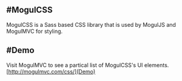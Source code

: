 #MogulCSS
----

MogulCSS is a Sass based CSS library that is used by MogulJS and MogulMVC for styling.

#Demo
----

Visit MogulMVC to see a partical list of MogulCSS's UI elements.
[http://mogulmvc.com/css/](Demo)
